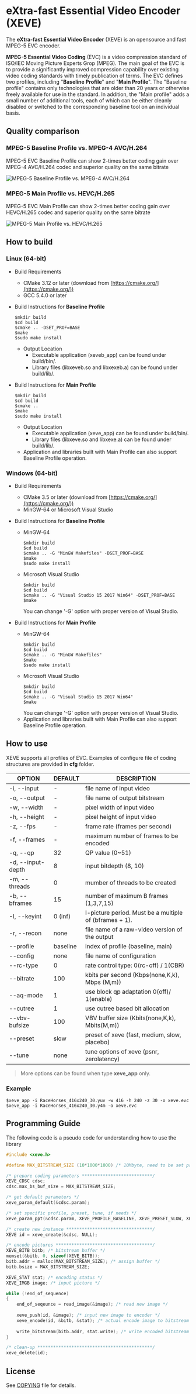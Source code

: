 # eXtra-fast Essential Video Encoder (XEVE)
The **eXtra-fast Essential Video Encoder** (XEVE) is an opensource and fast MPEG-5 EVC encoder. 

**MPEG-5 Essential Video Coding** (EVC) is a video compression standard of ISO/IEC Moving Picture Experts Grop (MPEG). The main goal of the EVC is to provide a significantly improved compression capability over existing video coding standards with timely publication of terms. 
The EVC defines two profiles, including "**Baseline Profile**" and "**Main Profile**". The "Baseline profile" contains only technologies that are older than 20 years or otherwise freely available for use in the standard. In addition, the "Main profile" adds a small number of additional tools, each of which can be either cleanly disabled or switched to the corresponding baseline tool on an individual basis.

## Quality comparison

### MPEG-5 Baseline Profile vs. MPEG-4 AVC/H.264
MPEG-5 EVC Baseline Profile can show 2-times better coding gain over MPEG-4 AVC/H.264 codec and superior quality on the same bitrate

![MPEG-5 Baseline Profile vs. MPEG-4 AVC/H.264](./doc/image/tos_evc_bp_vs_avc_1350kbps.jpg)


### MPEG-5 Main Profile vs. HEVC/H.265
MPEG-5 EVC Main Profile can show 2-times better coding gain over HEVC/H.265 codec and superior quality on the same bitrate

![MPEG-5 Main Profile vs. HEVC/H.265](./doc/image/tos_evc_mp_vs_hevc_900kbps.jpg)

## How to build

### Linux (64-bit)
- Build Requirements
  - CMake 3.12 or later (download from [https://cmake.org/](https://cmake.org/))
  - GCC 5.4.0 or later
  
- Build Instructions for **Baseline Profile**
  ```
  $mkdir build
  $cd build
  $cmake .. -DSET_PROF=BASE
  $make
  $sudo make install
  ```
  - Output Location
    - Executable application (xeveb_app) can be found under build/bin/.
    - Library files (libxeveb.so and libxexeb.a) can be found under build/lib/.

- Build Instructions for **Main Profile**
  ```
  $mkdir build
  $cd build
  $cmake ..
  $make
  $sudo make install
  ```
  - Output Location
    - Executable application (xeve_app) can be found under build/bin/.
    - Library files (libxeve.so and libxexe.a) can be found under build/lib/.
  - Application and libraries built with Main Profile can also support Baseline Profile operation. 


### Windows (64-bit)
- Build Requirements
  - CMake 3.5 or later (download from [https://cmake.org/](https://cmake.org/))
  - MinGW-64 or Microsoft Visual Studio

- Build Instructions for **Baseline Profile**
  - MinGW-64
    ```
    $mkdir build
    $cd build
    $cmake .. -G "MinGW Makefiles" -DSET_PROF=BASE
    $make
    $sudo make install
    ```
  - Microsoft Visual Studio 
    ```
    $mkdir build
    $cd build
    $cmake .. -G "Visual Studio 15 2017 Win64" -DSET_PROF=BASE
    $make
    ```
    You can change '-G' option with proper version of Visual Studio.

- Build Instructions for **Main Profile**
  - MinGW-64
    ```
    $mkdir build
    $cd build
    $cmake .. -G "MinGW Makefiles"
    $make
    $sudo make install
    ```
  - Microsoft Visual Studio 
    ```
    $mkdir build
    $cd build
    $cmake .. -G "Visual Studio 15 2017 Win64"
    $make
    ```
    You can change '-G' option with proper version of Visual Studio.
  - Application and libraries built with Main Profile can also support Baseline Profile operation.
    
## How to use
XEVE supports all profiles of EVC. Examples of configure file of coding structures are provided in **cfg** folder.

| OPTION                | DEFAULT   | DESCRIPTION                                                 |
|-----------------------|-----------|-------------------------------------------------------------|
| -i, --input           | -         | file name of input video                                    |
| -o, --output          | -         | file name of output bitstream                               |
| -w, --width           | -         | pixel width of input video                                  |
| -h, --height          | -         | pixel height of input video                                 |
| -z, --fps             | -         | frame rate (frames per second)                              |
| -f, --frames          | -         | maximum number of frames to be encoded                      |
| -q, --qp              | 32        | QP value (0~51)                                             |
| -d, --input-depth     | 8         | input bitdepth (8, 10)                                      |
| -m, --threads         | 0         | mumber of threads to be created                             |  
| -b, --bframes         | 15        | number of maximum B frames (1,3,7,15)                       |
| -I, --keyint          | 0 (inf)   | I-picture period. Must be a multiple of (bframes + 1).      |
| -r, --recon           | none      | file name of a raw-video version of the output              |
| -\-profile            | baseline  | index of profile (baseline, main)                           |
| -\-config             | none      | file name of configuration                                  | 
| -\-rc-type            | 0         | rate control type: 0(rc-off) / 1(CBR)                       | 
| -\-bitrate            | 100       | kbits per second (Kbps(none,K,k), Mbps (M,m))               | 
| -\-aq-mode            | 1         | use block qp adaptation 0(off)/ 1(enable)                   | 
| -\-cutree             | 1         | use cutree based bit allocation                             | 
| -\-vbv-bufsize        | 100       | VBV buffer size (Kbits(none,K,k), Mbits(M,m))               | 
| -\-preset             | slow      | preset of xeve (fast, medium, slow, placebo)                | 
| -\-tune               | none      | tune options of xeve (psnr, zerolatency)                    | 

>More options can be found when type **xeve_app** only.   
 
### Example
	$xeve_app -i RaceHorses_416x240_30.yuv -w 416 -h 240 -z 30 -o xeve.evc
	$xeve_app -i RaceHorses_416x240_30.y4m -o xeve.evc

## Programming Guide
The following code is a pseudo code for understanding how to use the library
```c
#include <xeve.h>

#define MAX_BITSTREAM_SIZE (10*1000*1000) /* 10Mbyte, need to be set properly */

/* prepare coding parameters ***************************/
XEVE_CDSC cdsc;
cdsc.max_bs_buf_size = MAX_BITSTREAM_SIZE;

/* get default parameters */
xeve_param_default(&cdsc.param);

/* set specific profile, preset, tune, if needs */
xeve_param_ppt(&cdsc.param, XEVE_PROFILE_BASELINE, XEVE_PRESET_SLOW, XEVE_TUNE_NONE);

/* create new instance *********************************/
XEVE id = xeve_create(&cdsc, NULL);

/* encode pictures *************************************/
XEVE_BITB bitb; /* bitstream buffer */
memset(&bitb, 0, sizeof(XEVE_BITB));
bitb.addr = malloc(MAX_BITSTREAM_SIZE); /* assign buffer */
bitb.bsize = MAX_BITSTREAM_SIZE;

XEVE_STAT stat; /* encoding status */
XEVE_IMGB image; /* input picture */

while (!end_of_sequence)
{
    end_of_seqeunce = read_image(&image); /* read new image */
    
    xeve_push(id, &image); /* input new image to encoder */
    xeve_encode(id, &bitb, &stat); /* actual encode image to bitstream */
    
    write_bitstream(bitb.addr, stat.write); /* write encoded bitstream */
}

/* clean-up ********************************************/
xeve_delete(id);
```

## License
See [COPYING](COPYING) file for details.
